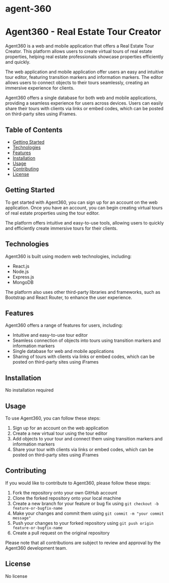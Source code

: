 # agent-360


# Agent360 - Real Estate Tour Creator

Agent360 is a web and mobile application that offers a Real Estate Tour Creator. This platform allows users to create virtual tours of real estate properties, helping real estate professionals showcase properties efficiently and quickly.

The web application and mobile application offer users an easy and intuitive tour editor, featuring transition markers and information markers. The editor allows users to connect objects to their tours seamlessly, creating an immersive experience for clients.

Agent360 offers a single database for both web and mobile applications, providing a seamless experience for users across devices. Users can easily share their tours with clients via links or embed codes, which can be posted on third-party sites using iFrames.

## Table of Contents
- [Getting Started](#getting-started)
- [Technologies](#technologies)
- [Features](#features)
- [Installation](#installation)
- [Usage](#usage)
- [Contributing](#contributing)
- [License](#license)

## Getting Started

To get started with Agent360, you can sign up for an account on the web application. Once you have an account, you can begin creating virtual tours of real estate properties using the tour editor.

The platform offers intuitive and easy-to-use tools, allowing users to quickly and efficiently create immersive tours for their clients.

## Technologies

Agent360 is built using modern web technologies, including:

- React.js
- Node.js
- Express.js
- MongoDB

The platform also uses other third-party libraries and frameworks, such as Bootstrap and React Router, to enhance the user experience.

## Features

Agent360 offers a range of features for users, including:

- Intuitive and easy-to-use tour editor
- Seamless connection of objects into tours using transition markers and information markers
- Single database for web and mobile applications
- Sharing of tours with clients via links or embed codes, which can be posted on third-party sites using iFrames

## Installation

No installation required

## Usage

To use Agent360, you can follow these steps:

1. Sign up for an account on the web application
2. Create a new virtual tour using the tour editor
3. Add objects to your tour and connect them using transition markers and information markers
4. Share your tour with clients via links or embed codes, which can be posted on third-party sites using iFrames

## Contributing

If you would like to contribute to Agent360, please follow these steps:

1. Fork the repository onto your own GitHub account
2. Clone the forked repository onto your local machine
3. Create a new branch for your feature or bug fix using `git checkout -b feature-or-bugfix-name`
4. Make your changes and commit them using `git commit -m "your commit message"`
5. Push your changes to your forked repository using `git push origin feature-or-bugfix-name`
6. Create a pull request on the original repository

Please note that all contributions are subject to review and approval by the Agent360 development team.

## License

No license
